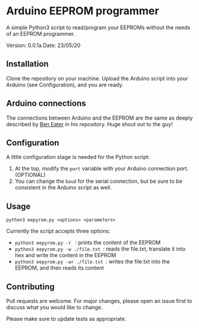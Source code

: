 # Arduino EEPROM programmer

A simple Python3 script to read/program your EEPROMs without the needs of an EEPROM programmer.

Version: 0.0.1a
Date: 23/05/20

## Installation

Clone the repository on your machine. Upload the Arduino script into your Arduino (see Configuration), and you are ready.

## Arduino connections

The connections between Arduino and the EEPROM are the same as deeply described by [Ben Eater](https://github.com/beneater/eeprom-programmer) in his repository. Huge shout out to the guy!

## Configuration

A little configuration stage is needed for the Python script:

1. At the top, modify the `port` variable with your Arduino connection port. 
(OPTIONAL)
2. You can change the `baud` for the serial connection, but be sure to be consistent in the Arduino script as well.  

## Usage

`python3 eepyrom.py <options> <parameters>`

Currently the script accepts three options:

* `python3 eepyrom.py -r ` : prints the content of the EEPROM
* `python3 eepyrom.py -w ./file.txt `: reads the file.txt, translate it into hex and write the content in the EEPROM
* `python3 eepyrom.py -wr ./file.txt `: writes the file.txt into the EEPROM, and then reads its content

## Contributing
Pull requests are welcome. For major changes, please open an issue first to discuss what you would like to change.

Please make sure to update tests as appropriate.
